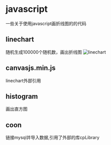 # javascript
一些关于使用javascript画折线图的的代码
## linechart
随机生成100000个随机数，画出折线图
![linechart](https://cloud.githubusercontent.com/assets/14326519/10518652/02dfad12-7395-11e5-8985-41761fede043.png)
## canvasjs.min.js
linechart外部引用
## histogram
画出直方图
## coon
链接mysql并导入数据,引用了外部的库cpLibrary
